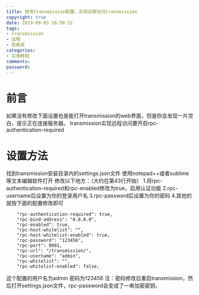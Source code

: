 ```yaml
---
title: 修改transmission配置，实现远程访问transmission
copyright: true
date: 2019-09-03 16:50:52
tags:
- transmission
- 远程
- 防痴呆
categories:
- 实用教程
comments:
password:
---
```


# 前言
如果没有修改下面设置也是能打开transmission的web界面，但是你会发现一片空白，提示正在连接服务器。
transmission实现远程访问要开启rpc-authentication-required
# 设置方法
找到transmission安装目录内的settings.json文件
使用notepad++或者sublime等文本编辑软件打开
修改以下地方：（大约在第43行开始）
1.将rpc-authentication-required和rpc-enabled修改为true，启用认证功能
2.rpc-username后设置为你的登录用户名
3.rpc-password后设置为你的密码
4.其他的就按下面的配置修改即可
```
    "rpc-authentication-required": true,
    "rpc-bind-address": "0.0.0.0",
    "rpc-enabled": true,
    "rpc-host-whitelist": "",
    "rpc-host-whitelist-enabled": true,
    "rpc-password": "123456",
    "rpc-port": 9091,
    "rpc-url": "/transmission/",
    "rpc-username": "admin",
    "rpc-whitelist": "",
    "rpc-whitelist-enabled": false,
```
这个配置的用户名为admin 密码为123456
注：密码修改后重启transmission，然后打开settings.json文件，rpc-password会变成了一串加密密钥。

